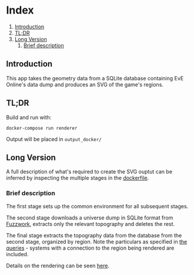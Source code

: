 # Index
1. [Introduction](#introduction)
1. [TL;DR](#tldr)
1. [Long Version](#long-version)
    1. [Brief description](#brief-description)

## Introduction
This app takes the geometry data from a SQLite database containing EvE Online's data dump and produces an SVG of the game's regions.

## TL;DR
Build and run with:
```
docker-compose run renderer
```

Output will be placed in `output_docker/`

## Long Version
A full description of what's required to create the SVG ouptut can be inferred by inspecting the multiple stages in the [dockerfile](./dockerfile).

### Brief description
The first stage sets up the common environment for all subsequent stages.

The second stage downloads a universe dump in SQLite format from [Fuzzwork](https://www.fuzzwork.co.uk/), extracts only the relevant topography and deletes the rest.

The final stage extracts the topography data from the database from the second stage, organized by region. Note the particulars as specified in [the queries](./evesvgrenderer/queries/__init__.py) - systems with a connection to the region being rendered are included.

Details on the rendering can be seen [here](./evesvgrenderer/render.py).